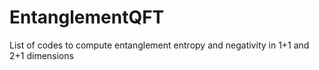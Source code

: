 # EntanglementQFT
List of codes to compute entanglement entropy and negativity in 1+1 and 2+1 dimensions 

